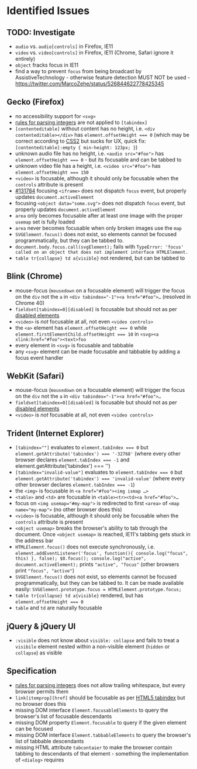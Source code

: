# Identified Issues #

## TODO: Investigate

* `audio` vs. `audio[controls]` in Firefox, IE11
* `video` vs. `video[controls]` in Firefox, IE11 (Chrome, Safari ignore it entirely)
* `object` fracks focus in IE11
* find a way to prevent `focus` from being broadcast by AssistiveTechnology - otherwise feature detection MUST NOT be used - https://twitter.com/MarcoZehe/status/526844622778425345


## Gecko (Firefox) ##

* no accessibility support for `<svg>`
* [rules for parsing integers](http://www.w3.org/TR/html5/infrastructure.html#rules-for-parsing-integers) are not applied to `[tabindex]`
* `[contenteditable]` without content has no height, i.e. `<div contenteditable></div>` has `element.offsetHeight === 0` (which may be correct according to [CSS2](http://www.w3.org/TR/CSS2/visudet.html#normal-block) but sucks for UX, quick fix: `[contenteditable]:empty { min-height: 123px; }`)
* unknown audio file has no height, i.e. `<audio src="#foo">` has `element.offsetHeight === 0` - but its focusable and can be tabbed to
* unknown video file has a height, i.e. `<video src="#foo">` has `element.offsetHeight === 150`
* `<video>` is focusable, although it should only be focusable when the `controls` attribute is present
* [#131784](https://bugzilla.mozilla.org/show_bug.cgi?id=131784) focusing `<iframe>` does not dispatch `focus` event, but properly updates `document.activeElement`
* focusing `<object data="some.svg">` does not dispatch `focus` event, but properly updates `document.activeElement`
* `area` only becomes focusable after at least one image with the proper `usemap` set is fully loaded
* `area` never becomes focusable when only broken images use the `map`
* `SVGElement.focus()` does not exist, so elements cannot be focused programmatically, but they can be tabbed to.
* `document.body.focus.call(svgElement);` fails with `TypeError: 'focus' called on an object that does not implement interface HTMLElement.`
* `table tr{collapse} td a{visible}` not rendered, but can be tabbed to


## Blink (Chrome) ##

* mouse-focus (`mousedown` on a focusable element) will trigger the focus on the `div` not the `a` in `<div tabindex="-1"><a href="#foo">…` (resolved in Chrome 40)
* `fieldset[tabindex=0][disabled]` is focusable but should not as per [disabled elements](http://www.w3.org/TR/html5/disabled-elements.html#concept-element-disabled)
* `<video>` is *not* focusable at all, not even `<video controls>`
* the `<a>` element has `element.offsetHeight === 0` while `element.firstElementChild.offsetHeight === 10` in `<svg><a xlink:href="#foo"><text>foo`
* every element in `<svg>` is focusable and tabbable
* any `<svg>` element can be made focusable and tabbable by adding a focus event handler


## WebKit (Safari) ##

* mouse-focus (`mousedown` on a focusable element) will trigger the focus on the `div` not the `a` in `<div tabindex="-1"><a href="#foo">…`
* `fieldset[tabindex=0][disabled]` is focusable but should not as per [disabled elements](http://www.w3.org/TR/html5/disabled-elements.html#concept-element-disabled)
* `<video>` is *not* focusable at all, not even `<video controls>`


## Trident (Internet Explorer) ##

* `[tabindex=""]` evaluates to `element.tabIndex === 0` but `element.getAttribute('tabindex') === '-32768'` (where every other browser declares `element.tabIndex === -1` and element.getAttribute('tabindex') === '')
* `[tabindex="invalid-value"]` evaluates to `element.tabIndex === 0` but `element.getAttribute('tabindex') === 'invalid-value'` (where every other browser declares `element.tabIndex === -1`)
* the `<img>` is focusable in `<a href="#foo"><img ismap …>`
* `<table>` and `<td>` are focusable in `<table><tr><td><a href="#foo">…`
* focus on `<img usemap="#my-map">` is redirected to first `<area>` of `<map name="my-map">` (no other browser does this)
* `<video>` is focusable, although it should only be focusable when the `controls` attribute is present
* `<object usemap>` breaks the browser's ability to tab through the document. Once `<object usemap>` is reached, IE11's tabbing gets stuck in the address bar
* `HTMLElement.focus()` does not execute synchronously, i.e. `element.addEventListener('focus', function(){ console.log("focus", this) }, false); $0.focus(); console.log("active", document.activeElement);` prints `"active", "focus"` (other browsers print `"focus", "active"`)
* `SVGElement.focus()` does not exist, so elements cannot be focused programmatically, but they can be tabbed to. It can be made available easily: `SVGElement.prototype.focus = HTMLElement.prototype.focus;`
* `table tr{collapse} td a{visible}` rendered, but has `element.offsetHeight === 0`
* `table` and `td` are naturally focusable


## jQuery & jQuery UI ##

* `:visible` does not know about `visible: collapse` and fails to treat a `visibile` element nested within a non-visible element (`hidden` or `collapse`) as visible


## Specification ##

* [rules for parsing integers](http://www.w3.org/TR/html5/infrastructure.html#rules-for-parsing-integers) does not allow trailing whitespace, but every browser permits them
* `link[itemprop][href]` should be focusable as per [HTML5 tabindex](http://www.w3.org/TR/html5/editing.html#sequential-focus-navigation-and-the-tabindex-attribute) but no browser does this
* missing DOM interface `Element.focusableElements` to query the browser's list of focusable descendants
* missing DOM property `Element.focusable` to query if the given element can be focused
* missing DOM interface `Element.tabbableElements` to query the browser's list of tabbable descendants
* missing HTML attribute `tabcontaier` to make the browser contain tabbing to descendants of that element - something the implementation of `<dialog>` requires


